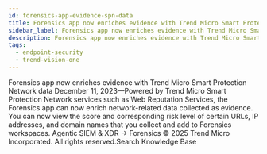 ```yaml
---
id: forensics-app-evidence-spn-data
title: Forensics app now enriches evidence with Trend Micro Smart Protection Network data
sidebar_label: Forensics app now enriches evidence with Trend Micro Smart Protection Network data
description: Forensics app now enriches evidence with Trend Micro Smart Protection Network data
tags:
  - endpoint-security
  - trend-vision-one
---
```


 Forensics app now enriches evidence with Trend Micro Smart Protection Network data December 11, 2023—Powered by Trend Micro Smart Protection Network services such as Web Reputation Services, the Forensics app can now enrich network-related data collected as evidence. You can now view the score and corresponding risk level of certain URLs, IP addresses, and domain names that you collect and add to Forensics workspaces. Agentic SIEM & XDR → Forensics © 2025 Trend Micro Incorporated. All rights reserved.Search Knowledge Base